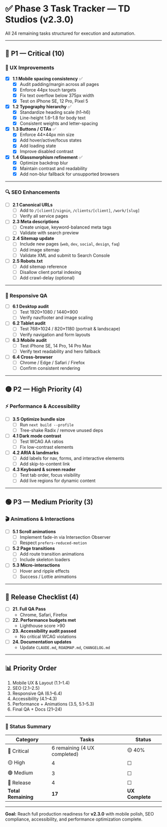 # ✅ Phase 3 Task Tracker — TD Studios (v2.3.0)

All 24 remaining tasks structured for execution and automation.

---

## 🔴 P1 — Critical (10)

### 🎨 UX Improvements
- [x] **1.1 Mobile spacing consistency** ✅
  - [x] Audit padding/margin across all pages
  - [x] Enforce 44px touch targets
  - [x] Fix text overflow below 375px width
  - [x] Test on iPhone SE, 12 Pro, Pixel 5
- [x] **1.2 Typography hierarchy** ✅
  - [x] Standardize heading scale (h1–h6)
  - [x] Line-height 1.6–1.8 for body text
  - [x] Consistent weights and letter-spacing
- [x] **1.3 Buttons / CTAs** ✅
  - [x] Enforce 44×44px min size
  - [x] Add hover/active/focus states
  - [x] Add loading state
  - [x] Improve disabled contrast
- [x] **1.4 Glassmorphism refinement** ✅
  - [x] Optimize backdrop blur
  - [x] Maintain contrast and readability
  - [x] Add non-blur fallback for unsupported browsers

---

### 🔍 SEO Enhancements
- [ ] **2.1 Canonical URLs**
  - [ ] Add to `/[client]/signin`, `/clients/[client]`, `/work/[slug]`
  - [ ] Verify all service pages
- [ ] **2.3 Meta descriptions**
  - [ ] Create unique, keyword-balanced meta tags
  - [ ] Validate with search preview
- [ ] **2.4 Sitemap update**
  - [ ] Include new pages (`web`, `dev`, `social`, `design`, `faq`)
  - [ ] Add image sitemap
  - [ ] Validate XML and submit to Search Console
- [ ] **2.5 Robots.txt**
  - [ ] Add sitemap reference
  - [ ] Disallow client portal indexing
  - [ ] Add crawl-delay (optional)

---

### 📱 Responsive QA
- [ ] **6.1 Desktop audit**
  - [ ] Test 1920×1080 / 1440×900
  - [ ] Verify nav/footer and image scaling
- [ ] **6.2 Tablet audit**
  - [ ] Test 768×1024 / 820×1180 (portrait & landscape)
  - [ ] Verify navigation and form layouts
- [ ] **6.3 Mobile audit**
  - [ ] Test iPhone SE, 14 Pro, 14 Pro Max
  - [ ] Verify text readability and hero fallback
- [ ] **6.4 Cross-browser**
  - [ ] Chrome / Edge / Safari / Firefox
  - [ ] Confirm consistent rendering

---

## 🟡 P2 — High Priority (4)

### ⚡ Performance & Accessibility
- [ ] **3.5 Optimize bundle size**
  - [ ] Run `next build --profile`
  - [ ] Tree-shake Radix / remove unused deps
- [ ] **4.1 Dark mode contrast**
  - [ ] Test WCAG AA ratios
  - [ ] Fix low-contrast elements
- [ ] **4.2 ARIA & landmarks**
  - [ ] Add labels for nav, forms, and interactive elements
  - [ ] Add skip-to-content link
- [ ] **4.3 Keyboard & screen reader**
  - [ ] Test tab order, focus visibility
  - [ ] Add live regions for dynamic content

---

## 🟢 P3 — Medium Priority (3)

### 🎬 Animations & Interactions
- [ ] **5.1 Scroll animations**
  - [ ] Implement fade-in via Intersection Observer
  - [ ] Respect `prefers-reduced-motion`
- [ ] **5.2 Page transitions**
  - [ ] Add route transition animations
  - [ ] Include skeleton loaders
- [ ] **5.3 Micro-interactions**
  - [ ] Hover and ripple effects
  - [ ] Success / Lottie animations

---

## 🚀 Release Checklist (4)

- [ ] **21. Full QA Pass**
  - Chrome, Safari, Firefox  
- [ ] **22. Performance budgets met**
  - Lighthouse score >90  
- [ ] **23. Accessibility audit passed**
  - No critical WCAG violations  
- [ ] **24. Documentation updates**
  - Update `CLAUDE.md`, `ROADMAP.md`, `CHANGELOG.md`

---

## 📊 Priority Order
1. Mobile UX & Layout (1.1–1.4)  
2. SEO (2.1–2.5)  
3. Responsive QA (6.1–6.4)  
4. Accessibility (4.1–4.3)  
5. Performance + Animations (3.5, 5.1–5.3)  
6. Final QA + Docs (21–24)

---

### 🧭 Status Summary
| Category | Tasks | Status |
|-----------|--------|--------|
| 🔴 Critical | 6 remaining (4 UX completed) | 🟡 40% |
| 🟡 High | 4 | ☐ |
| 🟢 Medium | 3 | ☐ |
| 🚀 Release | 4 | ☐ |
| **Total Remaining** | **17** | **UX Complete** |

---

**Goal:** Reach full production readiness for **v2.3.0** with mobile polish, SEO compliance, accessibility, and performance optimization complete.